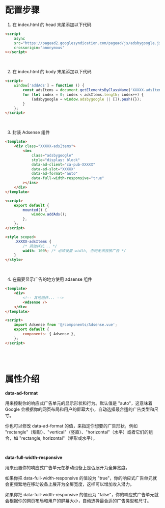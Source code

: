 # 配置步骤

1. 在 index.html 的 head 末尾添加以下代码

```html
<script
    async
    src="https://pagead2.googlesyndication.com/pagead/js/adsbygoogle.js?client=ca-pub-XXXXX"
    crossorigin="anonymous"
></script>
```

<br>

2. 在 index.html 的 body 末尾添加以下代码

```html
<script>
    window['addAds'] = function () {
        const adsItems = document.getElementsByClassName('XXXXX-adsItems');
        for (let index = 0; index < adsItems.length; index++) {
            (adsbygoogle = window.adsbygoogle || []).push({});
        }
    };
</script>
```

<br>

3. 封装 Adsense 组件

```html
<template>
    <div class="XXXXX-adsItems">
        <ins
            class="adsbygoogle"
            style="display: block"
            data-ad-client="ca-pub-XXXXX"
            data-ad-slot="XXXXX"
            data-ad-format="auto"
            data-full-width-responsive="true"
        ></ins>
    </div>
</template>

<script>
    export default {
        mounted() {
            window.addAds();
        },
    };
</script>

<style scoped>
    .XXXXX-adsItems {
        /* 其他样式... */
        width: 100%; /* 必须设置 width, 否则无法投放广告 */
    }
</style>
```

<br>

4. 在需要显示广告的地方使用 adsense 组件

```html
<template>
    <div>
        <!-- 其他组件... -->
        <Adsense />
    </div>
</template>

<script>
    import Adsense from '@/components/Adsense.vue';
    export default {
        components: { Adsense },
    };
</script>
```

<br><br>

# 属性介绍

**data-ad-format**

用来控制你的响应式广告单元的显示形状和行为。默认值是 "auto"，这意味着 Google 会根据你的网页布局和用户的屏幕大小，自动选择最合适的广告类型和尺寸。

你也可以修改 data-ad-format 的值，来指定你想要的广告形状，例如 "rectangle"（矩形）、"vertical"（竖直）、"horizontal"（水平）或者它们的组合，如 "rectangle, horizontal"（矩形或水平）。

<br>

**data-full-width-responsive**

用来设置你的响应式广告单元在移动设备上是否展开为全屏宽度。

如果你把 data-full-width-responsive 的值设为 "true"，你的响应式广告单元就会更频繁地在移动设备上展开为全屏宽度，这样可以增加收入潜力。

如果你把 data-full-width-responsive 的值设为 "false"，你的响应式广告单元就会根据你的网页布局和用户的屏幕大小，自动选择最合适的广告类型和尺寸。

<br>

